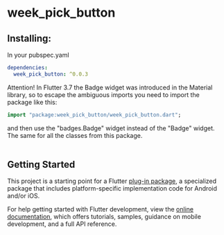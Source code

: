 # week_pick_button

## Installing:
In your pubspec.yaml
```yaml
dependencies:
  week_pick_button: ^0.0.3
```
Attention! In Flutter 3.7 the Badge widget was introduced in the Material library, so to escape the ambiguous imports you need to import the package like this:
```dart
import "package:week_pick_button/week_pick_button.dart";
```
and then use the "badges.Badge" widget instead of the "Badge" widget. The same for all the classes from this package.
<br>
<br>

## Getting Started

This project is a starting point for a Flutter
[plug-in package](https://flutter.dev/developing-packages/),
a specialized package that includes platform-specific implementation code for
Android and/or iOS.

For help getting started with Flutter development, view the
[online documentation](https://flutter.dev/docs), which offers tutorials,
samples, guidance on mobile development, and a full API reference.

